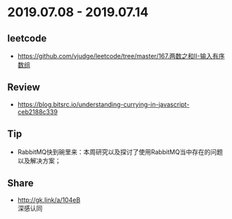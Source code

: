 # 2019.07.08 - 2019.07.14

## leetcode
* https://github.com/vjudge/leetcode/tree/master/167.两数之和II-输入有序数组

## Review
* https://blog.bitsrc.io/understanding-currying-in-javascript-ceb2188c339

## Tip
* RabbitMQ快到碗里来：本周研究以及探讨了使用RabbitMQ当中存在的问题以及解决方案；

## Share
* http://gk.link/a/104eB  
深感认同
